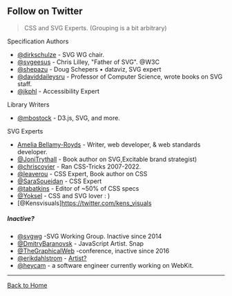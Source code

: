 ## Follow on Twitter
> CSS and SVG Experts. (Grouping is a bit arbitrary)

Specification Authors

* [@dirkschulze](https://twitter.com/dirkschulze) - SVG WG chair.
* [@svgeesus](https://twitter.com/svgeesus) - Chris Lilley, "Father of SVG". @W3C
* [@shepazu](https://twitter.com/shepazu) - Doug Schepers • dataviz, SVG expert
* [@daviddaileysru](https://twitter.com/daviddaileysru) - Professor of Computer Science, wrote books on SVG
 staff.
* [@jkphl](https://twitter.com/jkphl) - Accessibility Expert

Library Writers

* [@mbostock](https://twitter.com/mbostock) - D3.js, SVG, and more.

SVG Experts

* [Amelia Bellamy-Royds](https://twitter.com/AmeliasBrain) - Writer, web developer, & web standards developer.
* [@JoniTrythall](https://twitter.com/JoniTrythall) - Book author on SVG,Excitable brand strategist)
* [@chriscoyier](https://twitter.com/chriscoyier) - Ran CSS-Tricks 2007-2022.
* [@leaverou](https://twitter.com/LeaVerou) - CSS Expert, Book author on CSS
* [@SaraSoueidan](https://twitter.com/SaraSoueidan) - CSS Expert
* [@tabatkins](https://twitter.com/tabatkins) - Editor of ~50% of CSS specs
* [@Yoksel](https://twitter.com/yoksel_en) - CSS and SVG lover : )
* [@Kensvisuals]https://twitter.com/kens_visuals

##### Inactive?

* [@svgwg](https://twitter.com/svgwg) -SVG Working Group. Inactive since 2014
* [@DmitryBaranovsk](https://twitter.com/DmitryBaranovsk) - JavaScript Artist. Snap
* [@TheGraphicalWeb](https://twitter.com/TheGraphicalWeb) -conference, inactive since 2016
* [@erikdahlstrom](https://twitter.com/erikdahlstrom) - [Artist?](http://xn--dahlstrm-t4a.net/)
* [@heycam](https://twitter.com/heycam) - a software engineer currently working on WebKit.

---
[Back to Home](https://github.com/knbknb/awesome-svg)
